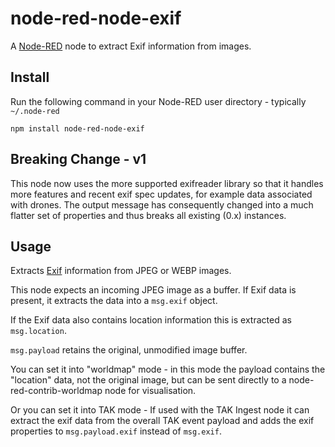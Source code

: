 node-red-node-exif
==================

A <a href="http://nodered.org" target="_new">Node-RED</a> node to extract Exif information from images.

Install
-------

Run the following command in your Node-RED user directory - typically `~/.node-red`

    npm install node-red-node-exif

## Breaking Change - v1

This node now uses the more supported exifreader library so that it handles more features and recent exif spec updates, for example data associated with drones. The output message has consequently changed into a much flatter set of properties and thus breaks all existing (0.x) instances.

Usage
-----

Extracts <a href="http://en.wikipedia.org/wiki/Exchangeable_image_file_format">Exif</a> information from JPEG or WEBP images.

This node expects an incoming JPEG image as a buffer. If Exif data is present, it extracts the data into a `msg.exif` object.

If the Exif data also contains location information this is extracted as `msg.location`.

`msg.payload` retains the original, unmodified image buffer.

You can set it into "worldmap" mode - in this mode the payload contains the "location" data, not the original image, but can be sent directly to a node-red-contrib-worldmap node for visualisation.

Or you can set it into TAK mode - If used with the TAK Ingest node it can extract the exif data from the overall TAK event payload and adds the exif properties to `msg.payload.exif` instead of `msg.exif`.

